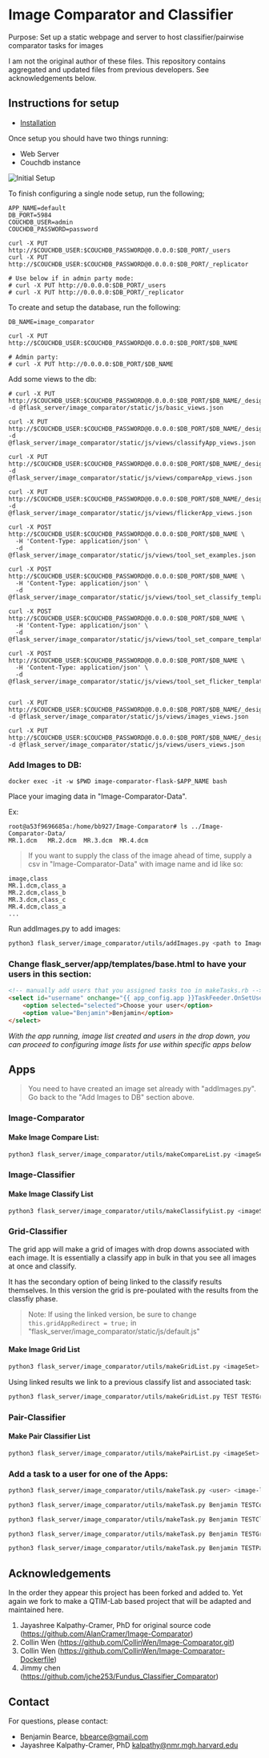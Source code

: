 # Image Comparator and Classifier

Purpose: Set up a static webpage and server to host classifier/pairwise comparator tasks for images 

I am not the original author of these files. This repository contains aggregated and updated files from previous developers. See acknowledgements below.


## Instructions for setup

* [Installation](https://github.com/QTIM-Lab/Image-Comparator/tree/master/Image-Comparator-Dockerfiles)

Once setup you should have two things running:
* Web Server
* Couchdb instance

![Initial Setup](./readme_images/initial_setup.jpg)


To finish configuring a single node setup, run the following;
```
APP_NAME=default
DB_PORT=5984
COUCHDB_USER=admin
COUCHDB_PASSWORD=password

curl -X PUT http://$COUCHDB_USER:$COUCHDB_PASSWORD@0.0.0.0:$DB_PORT/_users
curl -X PUT http://$COUCHDB_USER:$COUCHDB_PASSWORD@0.0.0.0:$DB_PORT/_replicator

# Use below if in admin party mode:
# curl -X PUT http://0.0.0.0:$DB_PORT/_users
# curl -X PUT http://0.0.0.0:$DB_PORT/_replicator
```

To create and setup the database, run the following:
```
DB_NAME=image_comparator 

curl -X PUT http://$COUCHDB_USER:$COUCHDB_PASSWORD@0.0.0.0:$DB_PORT/$DB_NAME

# Admin party:
# curl -X PUT http://0.0.0.0:$DB_PORT/$DB_NAME
```

Add some views to the db:
```
# curl -X PUT http://$COUCHDB_USER:$COUCHDB_PASSWORD@0.0.0.0:$DB_PORT/$DB_NAME/_design/basic_views -d @flask_server/image_comparator/static/js/basic_views.json

curl -X PUT http://$COUCHDB_USER:$COUCHDB_PASSWORD@0.0.0.0:$DB_PORT/$DB_NAME/_design/classifyApp -d @flask_server/image_comparator/static/js/views/classifyApp_views.json

curl -X PUT http://$COUCHDB_USER:$COUCHDB_PASSWORD@0.0.0.0:$DB_PORT/$DB_NAME/_design/compareApp -d @flask_server/image_comparator/static/js/views/compareApp_views.json

curl -X PUT http://$COUCHDB_USER:$COUCHDB_PASSWORD@0.0.0.0:$DB_PORT/$DB_NAME/_design/flickerApp -d @flask_server/image_comparator/static/js/views/flickerApp_views.json

curl -X POST http://$COUCHDB_USER:$COUCHDB_PASSWORD@0.0.0.0:$DB_PORT/$DB_NAME \
  -H 'Content-Type: application/json' \
  -d @flask_server/image_comparator/static/js/views/tool_set_examples.json

curl -X POST http://$COUCHDB_USER:$COUCHDB_PASSWORD@0.0.0.0:$DB_PORT/$DB_NAME \
  -H 'Content-Type: application/json' \
  -d @flask_server/image_comparator/static/js/views/tool_set_classify_template.json

curl -X POST http://$COUCHDB_USER:$COUCHDB_PASSWORD@0.0.0.0:$DB_PORT/$DB_NAME \
  -H 'Content-Type: application/json' \
  -d @flask_server/image_comparator/static/js/views/tool_set_compare_template.json

curl -X POST http://$COUCHDB_USER:$COUCHDB_PASSWORD@0.0.0.0:$DB_PORT/$DB_NAME \
  -H 'Content-Type: application/json' \
  -d @flask_server/image_comparator/static/js/views/tool_set_flicker_template.json


curl -X PUT http://$COUCHDB_USER:$COUCHDB_PASSWORD@0.0.0.0:$DB_PORT/$DB_NAME/_design/images -d @flask_server/image_comparator/static/js/views/images_views.json

curl -X PUT http://$COUCHDB_USER:$COUCHDB_PASSWORD@0.0.0.0:$DB_PORT/$DB_NAME/_design/users -d @flask_server/image_comparator/static/js/views/users_views.json
```

### Add Images to DB:

```
docker exec -it -w $PWD image-comparator-flask-$APP_NAME bash
```

Place your imaging data in "Image-Comparator-Data". 

Ex:
```
root@a53f9696685a:/home/bb927/Image-Comparator# ls ../Image-Comparator-Data/
MR.1.dcm   MR.2.dcm  MR.3.dcm  MR.4.dcm
```


> If you want to supply the class of the image ahead of time, supply a csv in "Image-Comparator-Data" with image name and id like so:
```
image,class
MR.1.dcm,class_a
MR.2.dcm,class_b
MR.3.dcm,class_c
MR.4.dcm,class_a
...
```

Run addImages.py to add images:
```bash
python3 flask_server/image_comparator/utils/addImages.py <path to Image-Comparator-Data> <imageSetName> [<fromCSV>]
```

### Change flask_server/app/templates/base.html to have your users in this section:

```html
<!-- manually add users that you assigned tasks too in makeTasks.rb -->
<select id="username" onchange="{{ app_config.app }}TaskFeeder.OnSetUser(this.value)">
    <option selected="selected">Choose your user</option>
    <option value="Benjamin">Benjamin</option>
</select>
```

*With the app running, image list created and users in the drop down, you can proceed to configuring image lists for use within specific apps below*

## Apps

> You need to have created an image set already with "addImages.py". Go back to the "Add Images to DB" section above.

### Image-Comparator

#### Make Image Compare List:

```bash
python3 flask_server/image_comparator/utils/makeCompareList.py <imageSetName> <list name> <pct repeat>
```


### Image-Classifier

#### Make Image Classify List
```bash
python3 flask_server/image_comparator/utils/makeClassifyList.py <imageSet> <listName> <pctRepeat>
```

### Grid-Classifier
The grid app will make a grid of images with drop downs associated with each image. It is essentially a classify app in bulk in that you see all images at once and classify. 

It has the secondary option of being linked to the classify results themselves. In this version the grid is pre-poulated with the results from the classfiy phase. 

> Note: If using the linked version, be sure to change ```this.gridAppRedirect = true;``` in "flask_server/image_comparator/static/js/default.js"

#### Make Image Grid List
```bash
python3 flask_server/image_comparator/utils/makeGridList.py <imageSet> <listName> [<linkedToList>]
```


Using linked results we link to a previous classify list and associated task:
```bash
python3 flask_server/image_comparator/utils/makeGridList.py TEST TESTGridList TESTClassifyList
```

### Pair-Classifier

#### Make Pair Classifier List
```bash
python3 flask_server/image_comparator/utils/makePairList.py <imageSet> <listName>
```

### Add a task to a user for one of the Apps:
```bash
python3 flask_server/image_comparator/utils/makeTask.py <user> <image-list-name> <image-list-type> <task-order>
```

```bash
python3 flask_server/image_comparator/utils/makeTask.py Benjamin TESTCompareList compare 1
```

```bash
python3 flask_server/image_comparator/utils/makeTask.py Benjamin TESTClassifyList classify 1
```

```bash
python3 flask_server/image_comparator/utils/makeTask.py Benjamin TESTGridList grid 1
```

```bash
python3 flask_server/image_comparator/utils/makeTask.py Benjamin TESTPairList pair 1
```

## Acknowledgements

In the order they appear this project has been forked and added to. Yet again we fork to make a QTIM-Lab based project that will be adapted and maintained here.

1. Jayashree Kalpathy-Cramer, PhD for original source code (https://github.com/AlanCramer/Image-Comparator)  
2. Collin Wen (https://github.com/CollinWen/Image-Comparator.git)  
3. Collin Wen (https://github.com/CollinWen/Image-Comparator-Dockerfile)  
4. Jimmy chen (https://github.com/jche253/Fundus_Classifier_Comparator)  


## Contact
For questions, please contact:
* Benjamin Bearce, bbearce@gmail.com  
* Jayashree Kalpathy-Cramer, PhD kalpathy@nmr.mgh.harvard.edu  

